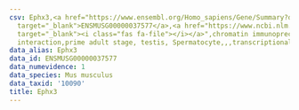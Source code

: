 ```yaml
---
csv: Ephx3,<a href="https://www.ensembl.org/Homo_sapiens/Gene/Summary?db=core;g=ENSMUSG00000037577"
  target="_blank">ENSMUSG00000037577</a>,<a href="https://www.ncbi.nlm.nih.gov/pubmed/25450459"
  target="_blank"><i class="fas fa-file"></i></a>",chromatin immunoprecipitation assay,direct
  interaction,prime adult stage, testis, Spermatocyte,,,transcriptional regulation,
data_alias: Ephx3
data_id: ENSMUSG00000037577
data_numevidence: 1
data_species: Mus musculus
data_taxid: '10090'
title: Ephx3
---
```

